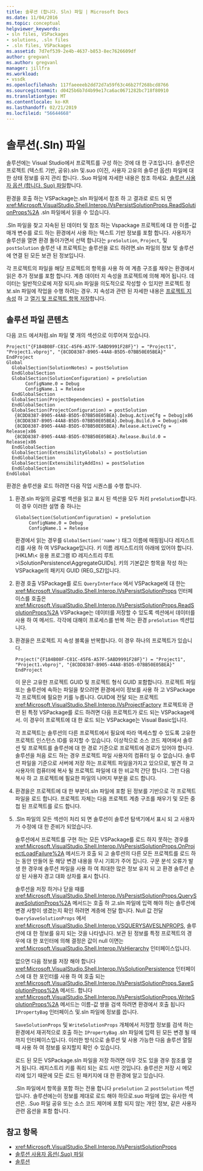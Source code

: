 ```yaml
---
title: 솔루션 (합니다. Sln) 파일 | Microsoft Docs
ms.date: 11/04/2016
ms.topic: conceptual
helpviewer_keywords:
- sln files, VSPackages
- solutions, .sln files
- .sln files, VSPackages
ms.assetid: 7d7ef539-2e4b-4637-b853-8ec7626609df
author: gregvanl
ms.author: gregvanl
manager: jillfra
ms.workload:
- vssdk
ms.openlocfilehash: 117faeeeeb2dd72d7a59f63c46b27f268bcd8766
ms.sourcegitcommit: d0425b6b7d4b99e17ca6ac0671282bc718f80910
ms.translationtype: MT
ms.contentlocale: ko-KR
ms.lasthandoff: 02/21/2019
ms.locfileid: "56644668"
---
```

# <a name="solution-sln-file"></a>솔루션(.Sln) 파일
솔루션에는 Visual Studio에서 프로젝트를 구성 하는 것에 대 한 구조입니다. 솔루션은 프로젝트 (텍스트 기반, 공유).sln 및.suo (이진, 사용자 고유의 솔루션 옵션) 파일에 대 한 상태 정보를 유지 관리 합니다. .Suo 파일에 자세한 내용은 참조 하세요. [솔루션 사용자 옵션 (합니다. Suo) 파일](../../extensibility/internals/solution-user-options-dot-suo-file.md)합니다.

 환경을 호출 하는 VSPackage는.sln 파일에서 참조 하 고 결과로 로드 되 면 <xref:Microsoft.VisualStudio.Shell.Interop.IVsPersistSolutionProps.ReadSolutionProps%2A> .sln 파일에서 읽을 수 있습니다.

 .Sln 파일을 찾고 지속된 된 데이터 및 참조 하는 Vspackage 프로젝트에 대 한 이름-값 매개 변수를 로드 하는 환경에서 사용 하는 텍스트 기반 정보를 포함 합니다. 사용자가 솔루션을 열면 환경 돌아가면서 선택 합니다는 `preSolution`, `Project`, 및 `postSolution` 솔루션 내 프로젝트는 솔루션을 로드 하려면.sln 파일의 정보 및 솔루션에 연결 된 모든 보관 된 정보입니다.

 각 프로젝트의 파일을 해당 프로젝트의 항목을 사용 하 여 계층 구조를 채우는 환경에서 읽은 추가 정보를 포함 합니다. 계층 데이터 지 속성을 프로젝트에 의해 제어 됩니다. 데이터는 일반적으로에 저장 되지.sln 파일을 의도적으로 작성할 수 있지만 프로젝트 정보.sln 파일에 작업을 수행 하려는 경우. 지 속성과 관련 된 자세한 내용은 [프로젝트 지 속성](../../extensibility/internals/project-persistence.md) 하 고 [열기 및 프로젝트 항목 저장](../../extensibility/internals/opening-and-saving-project-items.md)합니다.

## <a name="solution-file-contents"></a>솔루션 파일 콘텐츠
 다음 코드 에서처럼.sln 파일 몇 개의 섹션으로 이루어져 있습니다.

```
Project("{F184B08F-C81C-45F6-A57F-5ABD9991F28F}") = "Project1", "Project1.vbproj", "{8CDD8387-B905-44A8-B5D5-07BB50E05BEA}"
EndProject
Global
  GlobalSection(SolutionNotes) = postSolution
  EndGlobalSection
  GlobalSection(SolutionConfiguration) = preSolution
       ConfigName.0 = Debug
       ConfigName.1 = Release
  EndGlobalSection
  GlobalSection(ProjectDependencies) = postSolution
  EndGlobalSection
  GlobalSection(ProjectConfiguration) = postSolution
   {8CDD8387-B905-44A8-B5D5-07BB50E05BEA}.Debug.ActiveCfg = Debug|x86
   {8CDD8387-B905-44A8-B5D5-07BB50E05BEA}.Debug.Build.0 = Debug|x86
   {8CDD8387-B905-44A8-B5D5-07BB50E05BEA}.Release.ActiveCfg = Release|x86
   {8CDD8387-B905-44A8-B5D5-07BB50E05BEA}.Release.Build.0 = Release|x86
  EndGlobalSection
  GlobalSection(ExtensibilityGlobals) = postSolution
  EndGlobalSection
  GlobalSection(ExtensibilityAddIns) = postSolution
  EndGlobalSection
EndGlobal
```

 환경은 솔루션을 로드 하려면 다음 작업 시퀀스를 수행 합니다.

1. 환경.sln 파일의 글로벌 섹션을 읽고 표시 된 섹션을 모두 처리 `preSolution`합니다. 이 경우 이러한 설명 중 하나는

   ```
   GlobalSection(SolutionConfiguration) = preSolution
        ConfigName.0 = Debug
        ConfigName.1 = Release
   ```

    환경에서 읽는 경우를 `GlobalSection('name')` 태그 이름에 매핑됩니다 레지스트리를 사용 하 여 VSPackage입니다. 키 이름 레지스트리의 아래에 있어야 합니다. [HKLM\\< 응용 프로그램 ID 레지스트리 루트\>\SolutionPersistence\AggregateGUIDs]. 키의 기본값은 항목을 작성 하는 VSPackage의 패키지 GUID (REG_SZ)입니다.

2. 환경 호출 VSPackage를 로드 `QueryInterface` 에서 VSPackage에 대 한는 <xref:Microsoft.VisualStudio.Shell.Interop.IVsPersistSolutionProps> 인터페이스를 호출은 <xref:Microsoft.VisualStudio.Shell.Interop.IVsPersistSolutionProps.ReadSolutionProps%2A> VSPackage는 데이터를 저장할 수 있도록 섹션에서 데이터를 사용 하 여 메서드. 각각에 대해이 프로세스를 반복 하는 환경 `preSolution` 섹션입니다.

3. 환경을은 프로젝트 지 속성 블록을 반복합니다. 이 경우 하나의 프로젝트가 있습니다.

   ```
   Project("{F184B08F-C81C-45F6-A57F-5ABD9991F28F}") = "Project1",
   "Project1.vbproj", "{8CDD8387-B905-44A8-B5D5-07BB50E05BEA}"
   EndProject
   ```

    이 문은 고유한 프로젝트 GUID 및 프로젝트 형식 GUID 포함합니다. 프로젝트 파일 또는 솔루션에 속하는 파일을 찾으려면 환경에서이 정보를 사용 하 고 VSPackage 각 프로젝트에 필요한 키를 누릅니다. GUID에 전달 되는 프로젝트 <xref:Microsoft.VisualStudio.Shell.Interop.IVsProjectFactory> 프로젝트와 관련 된 특정 VSPackage를 로드 하려면 다음 프로젝트가 로드 되는 VSPackage에서. 이 경우이 프로젝트에 대 한 로드 되는 VSPackage는 Visual Basic입니다.

    각 프로젝트는 솔루션의 다른 프로젝트에서 필요에 따라 액세스할 수 있도록 고유한 프로젝트 인스턴스 ID를 유지할 수 있습니다. 이상적으로 소스 코드 제어에서 솔루션 및 프로젝트를 솔루션에 대 한 경로 기준으로 프로젝트에 경로가 있어야 합니다. 솔루션을 처음 로드 하는 경우 프로젝트 파일 사용자의 컴퓨터 일 수 없습니다. 솔루션 파일을 기준으로 서버에 저장 하는 프로젝트 파일을가지고 있으므로, 발견 하 고 사용자의 컴퓨터에 복사 될 프로젝트 파일에 대 한 비교적 간단 합니다. 그런 다음 복사 하 고 프로젝트에 필요한 파일의 나머지 부분을 로드 합니다.

4. 환경을은 프로젝트에 대 한 부분이.sln 파일에 포함 된 정보를 기반으로 각 프로젝트 파일을 로드 합니다. 프로젝트 자체는 다음 프로젝트 계층 구조를 채우기 및 모든 중첩 된 프로젝트를 로드 합니다.

5. .Sln 파일의 모든 섹션이 처리 되 면 솔루션이 솔루션 탐색기에서 표시 되 고 사용자가 수정에 대 한 준비가 되었습니다.

   솔루션에서 프로젝트를 구현 하는 모든 VSPackage를 로드 하지 못하는 경우를 <xref:Microsoft.VisualStudio.Shell.Interop.IVsPersistSolutionProps.OnProjectLoadFailure%2A> 메서드가 호출 되 고 솔루션의 다른 모든 프로젝트를 로드 하는 동안 만들어 둔 해당 변경 내용을 무시 기회가 주어 집니다. 구문 분석 오류가 발생 한 경우에 솔루션 파일을 사용 하 여 최대한 많은 정보 유지 되 고 환경 솔루션 손상 된 사용자 경고 대화 상자를 표시 합니다.

   솔루션을 저장 하거나 닫을 때를 <xref:Microsoft.VisualStudio.Shell.Interop.IVsPersistSolutionProps.QuerySaveSolutionProps%2A> 메서드는 호출 하 고.sln 파일에 입력 해야 하는 솔루션에 변경 사항이 생겼는지 확인 하려면 계층에 전달 합니다. Null 값 전달 `QuerySaveSolutionProps` 에서 <xref:Microsoft.VisualStudio.Shell.Interop.VSQUERYSAVESLNPROPS>, 솔루션에 대 한 정보를 유지 되는 것을 나타냅니다. 보관 된 정보를 특정 프로젝트의 경우에 대 한 포인터에 의해 결정은 값이 null 이면는 <xref:Microsoft.VisualStudio.Shell.Interop.IVsHierarchy> 인터페이스입니다.

   없으면 다음 정보를 저장 해야 합니다 <xref:Microsoft.VisualStudio.Shell.Interop.IVsSolutionPersistence> 인터페이스에 대 한 포인터를 사용 하 여 호출 되는 <xref:Microsoft.VisualStudio.Shell.Interop.IVsPersistSolutionProps.SaveSolutionProps%2A> 메서드. 합니다 <xref:Microsoft.VisualStudio.Shell.Interop.IVsPersistSolutionProps.WriteSolutionProps%2A> 메서드는 이름-값 쌍을 검색 하려면 환경에서 호출 됩니다 `IPropertyBag` 인터페이스 및.sln 파일에 정보를 씁니다.

   `SaveSolutionProps` 및 `WriteSolutionProps` 개체에서 저장할 정보를 검색 하는 환경에서 재귀적으로 호출 하는 `IPropertyBag` .sln 파일에 입력 된 모든 변경 될 때까지 인터페이스입니다. 이러한 방식으로 솔루션 및 사용 가능한 다음 솔루션 열릴 때 사용 하 여 정보를 유지할지 확인 수 있습니다.

   로드 된 모든 VSPackage.sln 파일을 저장 하려면 아무 것도 있을 경우 참조를 열거 됩니다. 레지스트리 키를 쿼리 되는 로드 시만 것입니다. 솔루션은 저장 시 메모리에 있기 때문에 모든 로드 된 패키지에 대 한 환경에 알고 있습니다.

   .Sln 파일에서 항목을 포함 하는 전용 합니다 `preSolution` 고 `postSolution` 섹션입니다. 솔루션에는이 정보를 제대로 로드 해야 하므로.suo 파일에 없는 유사한 섹션은. .Suo 파일 공유 또는 소스 코드 제어에 포함 되지 않는 개인 정보, 같은 사용자 관련 옵션을 포함 합니다.

## <a name="see-also"></a>참고 항목
- <xref:Microsoft.VisualStudio.Shell.Interop.IVsPersistSolutionProps>
- [솔루션 사용자 옵션(.Suo) 파일](../../extensibility/internals/solution-user-options-dot-suo-file.md)
- [솔루션](../../extensibility/internals/solutions.md)